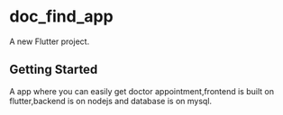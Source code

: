 # doc_find_app

A new Flutter project.

## Getting Started

A app where you can easily get doctor appointment,frontend is built on flutter,backend is on nodejs and database is on mysql.